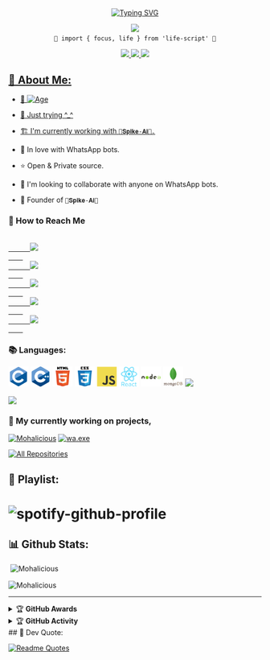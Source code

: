 ## <!-- Typing SVG -->
<p align="center">
    <a href="https://git.io/J0hKr">
        <img
        src="https://readme-typing-svg.herokuapp.com?font=Courgette&size=30&color=1B961A&lines=AssalamAleikum%F0%9F%91%8B....."
            alt="Typing SVG"
        />
    </a>
</p>
    <p align="center"><img src="https://avatars.githubusercontent.com/u/125765427?s=400&u=7b0aa8e6b0611bc0999055dc5927349ec6a26843&v=4"/>
    </br><code>🦈 import { focus, life } from 'life-script' 🦈</code>
</p>

<p align="center">
  <a href="https://github.com/Mohalicious/Mohalicious.git">
    <img src="https://komarev.com/ghpvc/?username=Mohalicious&label=Profile%20views&color=ff69b4&label=Profile+Views&style=flat">

  </a>
  <a href="https://github.com/spiderx11?tab=stars">
    <img src="https://img.shields.io/github/stars/Mohalicious?color=ff69b4&label=Stargazers&style=flat">

  </a>

  <a href="https://github.com/https://github.com/spiderx11?tab=followers">
    <img src="https://img.shields.io/github/followers/Mohalicious?color=ff69b4&label=Followers&style=flat">

## 🙂 About Me:

- 🌠 ![Age](https://img.shields.io/badge/age-19-green)

- 🎋 Just trying ^_^

- 🏗 I'm currently working with [`🍃𝐒𝐩𝐢𝐤𝐞-𝐀𝐢🍃.`](https://github.com/Mohalicious/Spike)

- 🚀 In love with WhatsApp bots.

- ⭐ Open & Private source.

- 👥 I'm looking to collaborate with anyone on WhatsApp bots. 

- 👑 Founder of `🍃𝐒𝐩𝐢𝐤𝐞-𝐀𝐢🍃`

### 🍃 How to Reach Me

<p>
  <a href="https://instagram.com/__texas_finest">
    <code>
      <img width="30px" src="https://www.vectorlogo.zone/logos/instagram/instagram-icon.svg">
    </code>
  </a> 
  <a href="https://facebook.com/texasfinnest">
    <code>
      <img width="30px" src="https://www.vectorlogo.zone/logos/facebook/facebook-tile.svg">
    </code>
  </a> 
  <a href="https://wa.me/5212464800112?text=Whats%20up%20%F0%9F%97%BF">
    <code>
      <img width="30px" src="https://www.vectorlogo.zone/logos/whatsapp/whatsapp-tile.svg">
    </code>
  </a> 
  <a href="t.me/mohaalicious">
    <code>
      <img width="30px" src="https://www.vectorlogo.zone/logos/telegram/telegram-tile.svg">
    </code>
  </a> 
  <a href="https://www.snapchat.com/add/mohalicious23">
    <code>
      <img width="30px" src="https://www.vectorlogo.zone/logos/snapchat/snapchat-tile.svg">
    </code>
  </a>
</p>

 ### 📚 Languages:

<code><img height="40" src="https://raw.githubusercontent.com/devicons/devicon/master/icons/c/c-original.svg"></code>
<code><img height="40" src="https://raw.githubusercontent.com/devicons/devicon/master/icons/cplusplus/cplusplus-original.svg"></code>
<code><img height="40" src="https://raw.githubusercontent.com/devicons/devicon/master/icons/html5/html5-original-wordmark.svg"></code>
<code><img height="40" src="https://raw.githubusercontent.com/devicons/devicon/master/icons/css3/css3-original-wordmark.svg"></code>
<code><img height="40" src="https://raw.githubusercontent.com/devicons/devicon/master/icons/javascript/javascript-original.svg"></code>
<code><img height="40" src="https://raw.githubusercontent.com/devicons/devicon/master/icons/react/react-original-wordmark.svg"></code>
<code><img height="40" src="https://raw.githubusercontent.com/devicons/devicon/master/icons/nodejs/nodejs-original-wordmark.svg"></code>
<code><img height="40" src="https://raw.githubusercontent.com/devicons/devicon/master/icons/mongodb/mongodb-original-wordmark.svg"></code>
<code><img height="40" src="https://www.vectorlogo.zone/logos/git-scm/git-scm-icon.svg"></code>



<a href="https://github.com/Shubhamrawat5">
  <img align="center" src="https://github-readme-stats.vercel.app/api/top-langs/?username=Mohalicious&theme=dark" />
</a>
     
### 🔭 My currently working on projects,

<p align="left">
  <a href="https://github.com/Mohalicious/Kakashi"><img width="282" src="https://denvercoder1-github-readme-stats.vercel.app/api/pin/?username=Mohalicious&repo=Kakashi&theme=highcontrast&bg_color=1F222E&title_color=CEFF00&icon_color=F8D866&hide_border=false&show_icons=true" alt="Mohalicious"></a>
  <a href="https://github.com/Mohalicious/Queen-Zellie"><img width="282" src="https://denvercoder1-github-readme-stats.vercel.app/api/pin/?username=Mohalicious&repo=Queen-Zellie&theme=highcontrast&bg_color=1F222E&title_color=CEFF00&icon_color=F8D866&hide_border=true&show_icons=true" alt="wa.exe"></a>

</p>
<p align="left">
  <a href="https://github.com/Mohalicious?tab=repositories&sort=stargazers"><img alt="All Repositories" title="All Repositories" src="https://custom-icon-badges.herokuapp.com/badge/-All%20Repos-2962FF?style=for-the-badge&logoColor=white&logo=repo"/></a>
</p>
  
## 🎵 Playlist:

# ![spotify-github-profile](https://spotify-github-profile.vercel.app/api/view.svg?uid=31uvmmzcziwpr5jcmugzmjgujbhu&redirect=true][https://spotify-github-profile.vercel.app/api/view.svg?uid=31uvmmzcziwpr5jcmugzmjgujbhu&cover_image=true&theme=compact&show_offline=false&background_color=121212)    
          

      
## 📊 Github Stats:

<p>&nbsp;<img align="center" src="https://github-readme-stats.vercel.app/api?username=Mohalicious&show_icons=true&theme=highcontrast" alt="Mohalicious" /></p>

<p><img align="center" src="https://github-readme-streak-stats.herokuapp.com/?user=Mohalicious&theme=highcontrast" alt="Mohalicious" /></p>
</details>

---

<details>
    <summary>&#127942 <b>GitHub Awards</b></summary><br/>

![Github Trophy](https://github-profile-trophy.vercel.app/?username=Mohalicious)

</details>

<details>
    <summary>&#127942 <b>GitHub Activity</b></summary><br/>

![Metrics](https://metrics.lecoq.io/Mohalicious?template=classic&followup=1&isocalendar=1&languages=1&isocalendar.duration=half-year&config.timezone=KenyaStandardTime%2FIstanbul)

[![News](https://github-readme-stats.vercel.app/api/pin/?username=Mohalicious&theme=highcontrast&repo=Kakashi)](https://github.com/Mohalicious/Kakashi)

</details>
## 🔰 Dev Quote:

[![Readme Quotes](https://quotes-github-readme.vercel.app/api?type=horizontal&theme=light)](https://github.com/piyushsuthar/github-readme-quotes)
